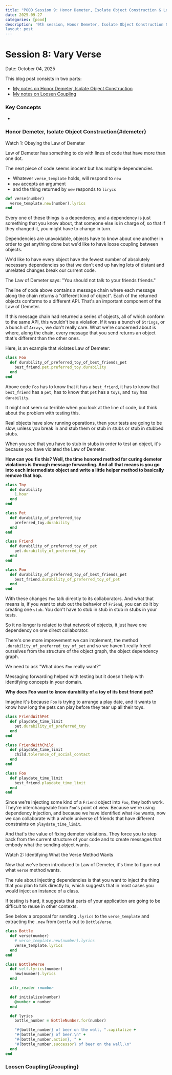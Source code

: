 ```yaml
---
title: "POOD Session 9: Honor Demeter, Isolate Object Construction & Loosen Coupling"
date: 2025-09-27
categories: [pood]
description: '9th session, Honor Demeter, Isolate Object Construction & Loosen Coupling"
layout: post
---
```


# Session 8: Vary Verse

Date: October 04, 2025

This blog post consists in two parts:

- [My notes on Honor Demeter, Isolate Object Construction](#demeter)
- [My notes on Loosen Coupling](#coupling)

### Key Concepts

- 

### Honor Demeter, Isolate Object Construction{#demeter}

Watch 1: Obeying the Law of Demeter

Law of Demeter has something to do with lines of code that have more than one dot.

The next piece of code seems inocent but has multiple dependencies

- Whatever `verse_template` holds, will respond to `new`
- `new` accepts an argument
- and the thing returned by `new` responds to `lirycs`

```ruby
def verse(number)
  verse_template.new(number).lyrics
end
```

Every one of these things is a dependency, and a dependency is just something that you know about, that someone else is in charge of, so that if they changed it, you might have to change in turn.

Dependencies are unavoidable, objects have to know about one another in order to get anything done but we'd like to have loose coupling between objects. 

We'd like to have every object have the fewest number of absolutely necessary dependencies so that we don't end up having lots of distant and unrelated changes break our current code.

The Law of Demeter says: "You should not talk to your friends friends."

Theline of code above contains a message chain where each message along the chain returns a "different kind of object". Each of the returned objects conforms to a different API. That's an important component of the Law of Demeter. 

If this message chain had returned a series of objects, all of which conform to the same API, this wouldn't be a violation. If it was a bunch of `Strings`, or a bunch of `Arrays`, we don't really care. What we're concerned about is where, along the chain, every message that you send returns an object that's different than the other ones.

Here, is an example that violates Law of Demeter:

```ruby
class Foo
  def durability_of_preferred_toy_of_best_friends_pet
    best_friend.pet.preferred_toy.durability
  end
end
```

Above code `Foo` has to know that it has a `best_friend`, it has to know that `best_friend` has a `pet`, has to know that `pet` has a `toys`, and `toy` has `durability`.

It might not seem so terrible when you look at the line of code, but think about the problem with testing this.

Real objects have slow running operations, then your tests are going to be slow, unless you break in and stub them or stub in stubs or stub in stubbed stubs.

When you see that you have to stub in stubs in order to test an object, it's because you have violated the Law of Demeter.

<b>How can you fix this? Well, the time honored method for curing demeter violations is through message forwarding. And all that means is you go into each intermediate object and write a little helper method to basically remove that hop.</b>

```ruby
class Toy
  def durability
    1.hour
  end
end

class Pet
  def durability_of_preferred_toy
    preferred_toy.durability
  end
end

class Friend
  def durability_of_preferred_toy_of_pet
    pet.durability_of_preferred_toy
  end
end

class Foo
  def durability_of_preferred_toy_of_best_friends_pet
    best_friend.durability_of_preferred_toy_of_pet
  end
end
```

With these changes `Foo` talk directly to its collaborators. And what that means is, if you want to stub out the behavior of `Friend`, you can do it by creating one `stub`. You don't have to stub in stub in stub in stubs in your tests.

So it no longer is related to that network of objects, it just have one dependency on one direct collaborator.

There's one more improvement we can implement, the method `.durability_of_preferred_toy_of_pet` and so we haven't really freed ourselves from the structure of the object graph, the object dependency graph.

We need to ask "What does `Foo` really want?"

Messaging forwarding helped with testing but it doesn't help with identifying concepts in your domain.

<b>Why does Foo want to know durability of a toy of its best friend pet?</b>

Imagine it's because `Foo` is trying to arrange a play date, and it wants to know how long the pets can play before they tear up all their toys.

```ruby
class FriendWithPet
  def playdate_time_limit
    pet.durability_of_preferred_toy
  end
end

class FriendWithChild
  def playdate_time_limit
    child.tolerance_of_social_contact
  end
end

class Foo
  def playdate_time_limit
    best_friend.playdate_time_limit
  end
end
```

Since we're injecting some kind of a `Friend` object into `Foo`, they both work. They're interchangeable from `Foo`'s point of view. Because we're using dependency injection, and because we have identified what `Foo` wants, now we can collaborate with a whole universe of friends that have different constraints on `playdate_time_limit`. 

And that's the value of fixing demeter violations. They force you to step back from the current structure of your code and to create messages that embody what the sending object wants.

Watch 2: Identifying What the Verse Method Wants

Now that we've been introduced to Law of Demeter, it's time to figure out what `verse` method wants.

The rule about injecting dependencies is that you want to inject the thing that you plan to talk directly to, which suggests that in most cases you would inject an instance of a class.

If testing is hard, it suggests that parts of your application are going to be difficult to reuse in other contexts.

See below a proposal for sending `.lyrics` to the `verse_template` and extracting the `.new` from `Bottle` out to `BottleVerse`.

```ruby
class Bottle
  def verse(number)
    # verse_template.new(number).lyrics
    verse_template.lyrics
  end
end

class BottleVerse
  def self.lyrics(number)
    new(number).lyrics
  end

  attr_reader :number

  def initialize(number)
    @number = number
  end

  def lyrics
    bottle_number = BottleNumber.for(number)

    "#{bottle_number} of beer on the wall, ".capitalize +
    "#{bottle_number} of beer.\n" +
    "#{bottle_number.action}, " +
    "#{bottle_number.successor} of beer on the wall.\n"
  end
end
```

### Loosen Coupling{#coupling}


